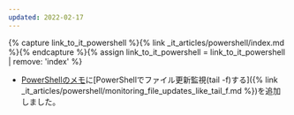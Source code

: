 ```yaml
---
updated: 2022-02-17
---
```

{% capture link_to_it_powershell %}{% link _it_articles/powershell/index.md %}{% endcapture %}{% assign link_to_it_powershell = link_to_it_powershell | remove: 'index' %}

- [PowerShellのメモ]({{link_to_it_powershell}})に[PowerShellでファイル更新監視(tail -f)する]({% link _it_articles/powershell/monitoring_file_updates_like_tail_f.md %})を追加しました。